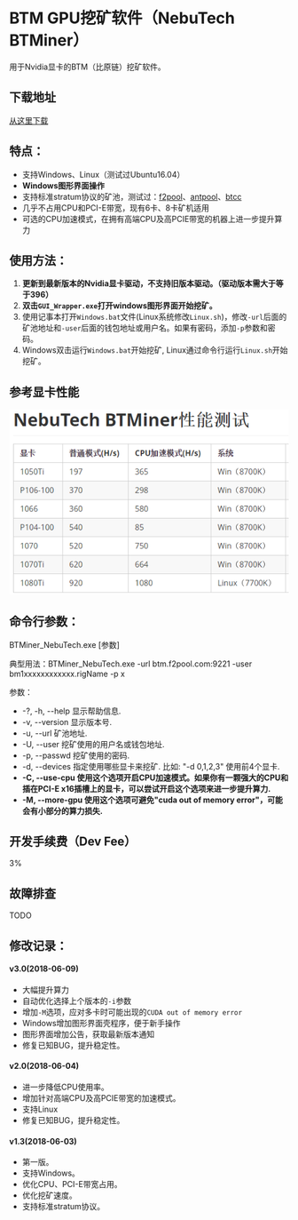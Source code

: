 # BTM GPU挖矿软件（NebuTech BTMiner）

用于Nvidia显卡的BTM（比原链）挖矿软件。

## 下载地址

[从这里下载](https://github.com/NebuTech/BTMiner_NebuTech/releases)

## 特点：

* 支持Windows、Linux（测试过Ubuntu16.04）
* **Windows图形界面操作**
* 支持标准stratum协议的矿池，测试过：[f2pool](https://www.f2pool.com/)、[antpool](https://www.antpool.com/)、[btcc](https://pool.btcc.com/)
* 几乎不占用CPU和PCI-E带宽，现有6卡、8卡矿机适用
* 可选的CPU加速模式，在拥有高端CPU及高PCIE带宽的机器上进一步提升算力

## 使用方法：

1. **更新到最新版本的Nvidia显卡驱动，不支持旧版本驱动。（驱动版本需大于等于396）**
2. **双击`GUI_Wrapper.exe`打开windows图形界面开始挖矿。**
2. 使用记事本打开`Windows.bat`文件(Linux系统修改`Linux.sh`)，修改`-url`后面的矿池地址和`-user`后面的钱包地址或用户名。如果有密码，添加`-p`参数和密码。
3. Windows双击运行`Windows.bat`开始挖矿, Linux通过命令行运行`Linux.sh`开始挖矿。

## 参考显卡性能

![](/performance.png)

## 命令行参数：

BTMiner_NebuTech.exe [参数]

典型用法：BTMiner_NebuTech.exe -url btm.f2pool.com:9221 -user bm1xxxxxxxxxxxx.rigName -p x

参数：

  * -?, -h, --help      显示帮助信息.
  * -v, --version       显示版本号.
  * -u, --url <url>     矿池地址.
  * -U, --user <user>   挖矿使用的用户名或钱包地址.
  * -p, --passwd <password>	挖矿使用的密码.
  * -d, --devices <devices>	指定使用哪些显卡来挖矿. 比如: "-d 0,1,2,3" 使用前4个显卡.
  * **-C, --use-cpu     使用这个选项开启CPU加速模式。如果你有一颗强大的CPU和插在PCI-E x16插槽上的显卡，可以尝试开启这个选项来进一步提升算力.**
  * **-M, --more-gpu      使用这个选项可避免"cuda out of memory error"，可能会有小部分的算力损失.**

## 开发手续费（Dev Fee）

3%

## 故障排查

TODO

## 修改记录：

#### v3.0(2018-06-09)

* 大幅提升算力
* 自动优化选择上个版本的`-i`参数
* 增加`-M`选项，应对多卡时可能出现的`CUDA out of memory error`
* Windows增加图形界面壳程序，便于新手操作
* 图形界面增加公告，获取最新版本通知
* 修复已知BUG，提升稳定性。

#### v2.0(2018-06-04)

* 进一步降低CPU使用率。
* 增加针对高端CPU及高PCIE带宽的加速模式。
* 支持Linux
* 修复已知BUG，提升稳定性。

#### v1.3(2018-06-03)

* 第一版。
* 支持Windows。
* 优化CPU、PCI-E带宽占用。
* 优化挖矿速度。
* 支持标准stratum协议。
